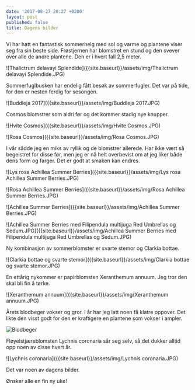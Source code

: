 ```yaml
---
date: '2017-08-27 20:27 +0200'
layout: post
published: false
title: Dagens bilder
---
```


Vi har hatt en fantastisk sommerhelg med sol og varme og plantene viser seg fra sin beste side. 
Frøstjernen har blomstret en stund og den svever over alle de andre plantene. Den er i hvert fall 2,5 meter. 

![Thalictrum delavayi Splendide]({{site.baseurl}}/assets/img/Thalictrum delavayi Splendide.JPG)

Sommerfuglbusken har endelig fått besøk av sommerfugler. Det var på tide, for den er nesten ferdig for sesongen. 

![Buddleja 2017]({{site.baseurl}}/assets/img/Buddleja 2017.JPG)

<!--more-->

Cosmos blomstrer som aldri før og det kommer stadig nye knupper. 

![Hvite Cosmos]({{site.baseurl}}/assets/img/Hvite Cosmos.JPG)

![Rosa Cosmos]({{site.baseurl}}/assets/img/Rosa Cosmos.JPG)

I vår sådde jeg en miks av ryllik og de blomstrer allerede. Har ikke vært så begeistret for disse før, men jeg er nå helt overbevist om at jeg liker både dens form og farger. Det er godt at smaken kan endres.

![Lys rosa Achillea Summer Berries]({{site.baseurl}}/assets/img/Lys rosa Achillea Summer Berries.JPG)

![Rosa Achillea Summer Berries]({{site.baseurl}}/assets/img/Rosa Achillea Summer Berries.JPG)

![Achillea Summer Berries]({{site.baseurl}}/assets/img/Achillea Summer Berries.JPG)

![Achillea Summer Berries med Filipendula multijuga Red Umbrellas og Sedum.JPG]({{site.baseurl}}/assets/img/Achillea Summer Berries med Filipendula multijuga Red Umbrellas og Sedum.JPG)

Ny kombinasjon av sommerblomster er svarte stemor og Clarkia bottae. 

![Clarkia bottae og svarte stemor]({{site.baseurl}}/assets/img/Clarkia bottae og svarte stemor.JPG)

En ettårig nykommer er papirblomsten Xeranthemum annuum. Jeg tror den skal bli fin å tørke. 

![Xeranthemum annuum]({{site.baseurl}}/assets/img/Xeranthemum annuum.JPG)

Årets blodbeger vokser og gror. I år har jeg latt noen få klatre oppover. Det likte den visst godt for den er kraftigere en plantene som vokser i ampler.

![Blodbeger]({{site.baseurl}}/assets/img/Blodbeger.JPG)

Fløyelstjæreblomsten Lychnis coronaria sår seg selv, så det dukker alltid opp noen av disse hvert år.

![Lychnis coronaria]({{site.baseurl}}/assets/img/Lychnis coronaria.JPG)

Det var noen av dagens bilder. 

Ønsker alle en fin ny uke!







